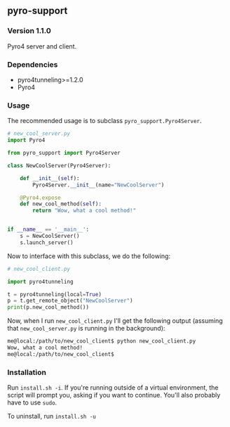 ## pyro-support
### Version 1.1.0

Pyro4 server and client.

### Dependencies

- pyro4tunneling>=1.2.0
- Pyro4

### Usage

The recommended usage is to subclass `pyro_support.Pyro4Server`.

```python
# new_cool_server.py
import Pyro4

from pyro_support import Pyro4Server

class NewCoolServer(Pyro4Server):

    def __init__(self):
        Pyro4Server.__init__(name="NewCoolServer")

    @Pyro4.expose
    def new_cool_method(self):
        return "Wow, what a cool method!"


if __name__ == '__main__':
    s = NewCoolServer()
    s.launch_server()
```

Now to interface with this subclass, we do the following:

```python
# new_cool_client.py

import pyro4tunneling

t = pyro4tunneling(local=True)
p = t.get_remote_object("NewCoolServer")
print(p.new_cool_method())
```

Now, when I run `new_cool_client.py` I'll get the following output
(assuming that `new_cool_server.py` is running in the background):

```bash
me@local:/path/to/new_cool_client$ python new_cool_client.py
Wow, what a cool method!
me@local:/path/to/new_cool_client$
```

### Installation

Run `install.sh -i`. If you're running outside of a virtual environment,
the script will prompt you, asking if you want to continue. You'll also probably
have to use `sudo`.

To uninstall, run `install.sh -u`

